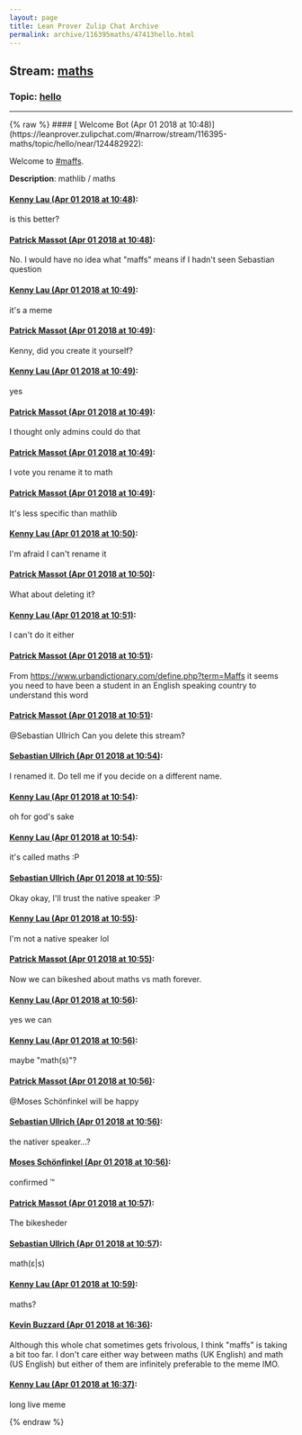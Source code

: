 ```yaml
---
layout: page
title: Lean Prover Zulip Chat Archive 
permalink: archive/116395maths/47413hello.html
---
```


## Stream: [maths](https://leanprover-community.github.io/archive/116395maths/index.html)
### Topic: [hello](https://leanprover-community.github.io/archive/116395maths/47413hello.html)

---

<base href="https://leanprover.zulipchat.com">
{% raw %}
#### [ Welcome Bot (Apr 01 2018 at 10:48)](https://leanprover.zulipchat.com/#narrow/stream/116395-maths/topic/hello/near/124482922):
<p>Welcome to <a class="stream" data-stream-id="116395" href="/#narrow/stream/116395-maffs">#maffs</a>.</p>
<p><strong>Description</strong>: mathlib / maths</p>

#### [ Kenny Lau (Apr 01 2018 at 10:48)](https://leanprover.zulipchat.com/#narrow/stream/116395-maths/topic/hello/near/124482925):
<p>is this better?</p>

#### [ Patrick Massot (Apr 01 2018 at 10:48)](https://leanprover.zulipchat.com/#narrow/stream/116395-maths/topic/hello/near/124482926):
<p>No. I would have no idea what "maffs" means if I hadn't seen Sebastian question</p>

#### [ Kenny Lau (Apr 01 2018 at 10:49)](https://leanprover.zulipchat.com/#narrow/stream/116395-maths/topic/hello/near/124482927):
<p>it's a meme</p>

#### [ Patrick Massot (Apr 01 2018 at 10:49)](https://leanprover.zulipchat.com/#narrow/stream/116395-maths/topic/hello/near/124482930):
<p>Kenny, did you create it yourself?</p>

#### [ Kenny Lau (Apr 01 2018 at 10:49)](https://leanprover.zulipchat.com/#narrow/stream/116395-maths/topic/hello/near/124482933):
<p>yes</p>

#### [ Patrick Massot (Apr 01 2018 at 10:49)](https://leanprover.zulipchat.com/#narrow/stream/116395-maths/topic/hello/near/124482934):
<p>I thought only admins could do that</p>

#### [ Patrick Massot (Apr 01 2018 at 10:49)](https://leanprover.zulipchat.com/#narrow/stream/116395-maths/topic/hello/near/124482935):
<p>I vote you rename it to math</p>

#### [ Patrick Massot (Apr 01 2018 at 10:49)](https://leanprover.zulipchat.com/#narrow/stream/116395-maths/topic/hello/near/124482937):
<p>It's less specific than mathlib</p>

#### [ Kenny Lau (Apr 01 2018 at 10:50)](https://leanprover.zulipchat.com/#narrow/stream/116395-maths/topic/hello/near/124482976):
<p>I'm afraid I can't rename it</p>

#### [ Patrick Massot (Apr 01 2018 at 10:50)](https://leanprover.zulipchat.com/#narrow/stream/116395-maths/topic/hello/near/124482979):
<p>What about deleting it?</p>

#### [ Kenny Lau (Apr 01 2018 at 10:51)](https://leanprover.zulipchat.com/#narrow/stream/116395-maths/topic/hello/near/124482984):
<p>I can't do it either</p>

#### [ Patrick Massot (Apr 01 2018 at 10:51)](https://leanprover.zulipchat.com/#narrow/stream/116395-maths/topic/hello/near/124482985):
<p>From <a href="https://www.urbandictionary.com/define.php?term=Maffs" target="_blank" title="https://www.urbandictionary.com/define.php?term=Maffs">https://www.urbandictionary.com/define.php?term=Maffs</a> it seems you need to have been a student in an English speaking country to understand this word</p>

#### [ Patrick Massot (Apr 01 2018 at 10:51)](https://leanprover.zulipchat.com/#narrow/stream/116395-maths/topic/hello/near/124482987):
<p><span class="user-mention" data-user-id="110024">@Sebastian Ullrich</span> Can you delete this stream?</p>

#### [ Sebastian Ullrich (Apr 01 2018 at 10:54)](https://leanprover.zulipchat.com/#narrow/stream/116395-maths/topic/hello/near/124483069):
<p>I renamed it. Do tell me if you decide on a different name.</p>

#### [ Kenny Lau (Apr 01 2018 at 10:54)](https://leanprover.zulipchat.com/#narrow/stream/116395-maths/topic/hello/near/124483071):
<p>oh for god's sake</p>

#### [ Kenny Lau (Apr 01 2018 at 10:54)](https://leanprover.zulipchat.com/#narrow/stream/116395-maths/topic/hello/near/124483072):
<p>it's called maths :P</p>

#### [ Sebastian Ullrich (Apr 01 2018 at 10:55)](https://leanprover.zulipchat.com/#narrow/stream/116395-maths/topic/hello/near/124483082):
<p>Okay okay, I'll trust the native speaker :P</p>

#### [ Kenny Lau (Apr 01 2018 at 10:55)](https://leanprover.zulipchat.com/#narrow/stream/116395-maths/topic/hello/near/124483083):
<p>I'm not a native speaker lol</p>

#### [ Patrick Massot (Apr 01 2018 at 10:55)](https://leanprover.zulipchat.com/#narrow/stream/116395-maths/topic/hello/near/124483084):
<p>Now we can bikeshed about maths vs math forever.</p>

#### [ Kenny Lau (Apr 01 2018 at 10:56)](https://leanprover.zulipchat.com/#narrow/stream/116395-maths/topic/hello/near/124483122):
<p>yes we can</p>

#### [ Kenny Lau (Apr 01 2018 at 10:56)](https://leanprover.zulipchat.com/#narrow/stream/116395-maths/topic/hello/near/124483125):
<p>maybe "math(s)"?</p>

#### [ Patrick Massot (Apr 01 2018 at 10:56)](https://leanprover.zulipchat.com/#narrow/stream/116395-maths/topic/hello/near/124483127):
<p><span class="user-mention" data-user-id="110027">@Moses Schönfinkel</span> will be happy</p>

#### [ Sebastian Ullrich (Apr 01 2018 at 10:56)](https://leanprover.zulipchat.com/#narrow/stream/116395-maths/topic/hello/near/124483128):
<p>the nativer speaker...?</p>

#### [ Moses Schönfinkel (Apr 01 2018 at 10:56)](https://leanprover.zulipchat.com/#narrow/stream/116395-maths/topic/hello/near/124483129):
<p>confirmed ™</p>

#### [ Patrick Massot (Apr 01 2018 at 10:57)](https://leanprover.zulipchat.com/#narrow/stream/116395-maths/topic/hello/near/124483130):
<p>The bikesheder</p>

#### [ Sebastian Ullrich (Apr 01 2018 at 10:57)](https://leanprover.zulipchat.com/#narrow/stream/116395-maths/topic/hello/near/124483135):
<p>math(ε|s)</p>

#### [ Kenny Lau (Apr 01 2018 at 10:59)](https://leanprover.zulipchat.com/#narrow/stream/116395-maths/topic/hello/near/124483181):
<p>maths?</p>

#### [ Kevin Buzzard (Apr 01 2018 at 16:36)](https://leanprover.zulipchat.com/#narrow/stream/116395-maths/topic/hello/near/124491045):
<p>Although this whole chat sometimes gets frivolous, I think "maffs" is taking a bit too far. I don't care either way between maths (UK English) and math (US English) but either of them are infinitely preferable to the meme IMO.</p>

#### [ Kenny Lau (Apr 01 2018 at 16:37)](https://leanprover.zulipchat.com/#narrow/stream/116395-maths/topic/hello/near/124491051):
<p>long live meme</p>


{% endraw %}
